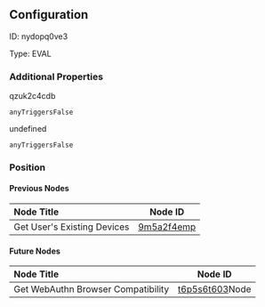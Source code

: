 # 
## Configuration
ID:  nydopq0ve3

Type: EVAL 







### Additional Properties
qzuk2c4cdb
```string 
anyTriggersFalse
```


undefined
```string 
anyTriggersFalse
```





### Position

#### Previous Nodes
| Node Title | Node ID |
| :------------- | ------------ |
| Get User&#39;s Existing Devices | [9m5a2f4emp](./9m5a2f4emp.md) | 
 
 #### Future Nodes
| Node Title | Node ID |
| :------------- | ------------ |
| Get WebAuthn Browser Compatibility |[t6p5s6t603](./t6p5s6t603.md)Node |[qzuk2c4cdb](./qzuk2c4cdb.md) | 